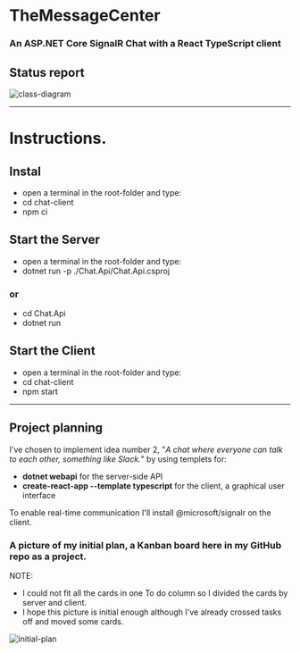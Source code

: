 # TheMessageCenter
### An ASP.NET Core SignalR Chat with a React TypeScript client
## Status report
![class-diagram](https://user-images.githubusercontent.com/70144040/138439774-9c1d0f4f-b5d7-415e-ba0c-b46639f02d3b.png)
________________________________________________________________________________________________________________________________________________________________________________
# Instructions. 
## Instal
* open a terminal in the root-folder and type:
* cd chat-client 
* npm ci
## Start the Server
* open a terminal in the root-folder and type:
* dotnet run -p ./Chat.Api/Chat.Api.csproj
### or
* cd Chat.Api 
* dotnet run
## Start the Client
* open a terminal in the root-folder and type:
* cd chat-client 
* npm start
________________________________________________________________________________________________________________________________________________________________________________
## Project planning
I've chosen to implement idea number 2, "*A chat where everyone can talk to each other, something like Slack.*" by using templets for:
* **dotnet webapi** for the server-side API
* **create-react-app --template typescript** for the client, a graphical user interface

To enable real-time communication I'll install @microsoft/signalr on the client.

### A picture of my initial plan, a Kanban board here in my GitHub repo as a project.
NOTE:
* I could not fit all the cards in one To do column so I divided the cards by server and client. 
* I hope this picture is initial enough although I've already crossed tasks off and moved some cards.


![initial-plan](https://user-images.githubusercontent.com/70144040/137262637-d2b77ea0-74af-41e6-ba27-01fe7db7ff4c.png)
